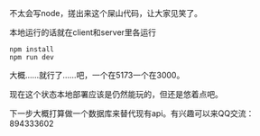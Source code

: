 不太会写node，搓出来这个屎山代码，让大家见笑了。

本地运行的话就在client和server里各运行

```
npm install
npm run dev
```

大概……就行了……吧，一个在5173一个在3000。

现在这个状态本地部署应该是仍然能玩的，但还是悠着点吧。

下一步大概打算做一个数据库来替代现有api。有兴趣可以来QQ交流：894333602
